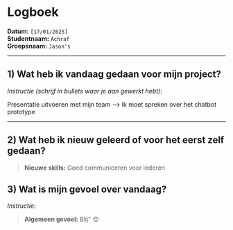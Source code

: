 # Logboek

**Datum:** `[17/01/2025]`  
**Studentnaam:** `Achraf`  
**Groepsnaam:** `Jason's`

---

## 1) Wat heb ik vandaag gedaan voor mijn project?

_Instructie (schrijf in bullets waar je aan gewerkt hebt):_

Presentatie uitvoeren met mijn team --> Ik moet spreken over het chatbot prototype

---

## 2) Wat heb ik nieuw geleerd of voor het eerst zelf gedaan?

> **Nieuwe skills:**
> Goed communiceren voor iederen

## 3) Wat is mijn gevoel over vandaag?

_Instructie:_

> **Algemeen gevoel:**
> Blij" 😊
